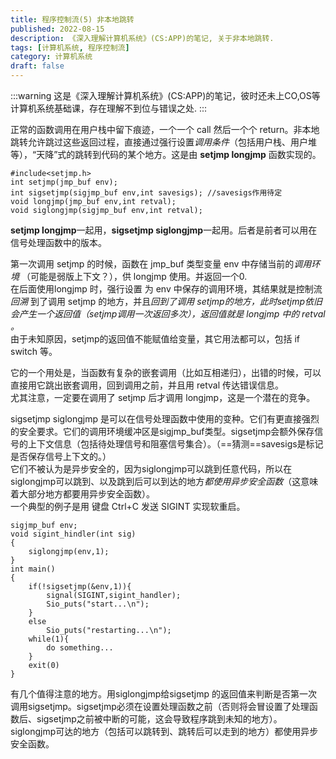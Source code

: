 ```yaml
---
title: 程序控制流(5) 非本地跳转
published: 2022-08-15
description: 《深入理解计算机系统》(CS:APP)的笔记, 关于非本地跳转.
tags: [计算机系统, 程序控制流]
category: 计算机系统
draft: false
---
```


:::warning
这是《深入理解计算机系统》(CS:APP)的笔记，彼时还未上CO,OS等计算机系统基础课，存在理解不到位与错误之处.
:::

正常的函数调用在用户栈中留下痕迹，一个一个 call 然后一个个 return。非本地跳转允许跳过这些返回过程，直接通过强行设置*调用条件*（包括用户栈、用户堆等），“天降”式的跳转到代码的某个地方。这是由 **setjmp longjmp** 函数实现的。  
```  
#include<setjmp.h>  
int setjmp(jmp_buf env);  
int sigsetjmp(sigjmp_buf env,int savesigs); //savesigs作用待定  
void longjmp(jmp_buf env,int retval);  
void siglongjmp(sigjmp_buf env,int retval);  
```  
**setjmp longjmp**一起用，**sigsetjmp siglongjmp**一起用。后者是前者可以用在信号处理函数中的版本。  
  
第一次调用 setjmp 的时候，函数在 jmp_buf 类型变量 env 中存储当前的*调用环境* （可能是弱版上下文？），供 longjmp 使用。并返回一个0.  
在后面使用longjmp 时，强行设置 为 env 中保存的调用环境，其结果就是控制流 *回溯* 到了调用 setjmp 的地方，并且*回到了调用 setjmp的地方，此时setjmp依旧会产生一个返回值（setjmp调用一次返回多次），返回值就是 longjmp 中的 retval 。*  
由于未知原因，setjmp的返回值不能赋值给变量，其它用法都可以，包括 if switch 等。  
  
它的一个用处是，当函数有复杂的嵌套调用（比如互相递归），出错的时候，可以直接用它跳出嵌套调用，回到调用之前，并且用 retval 传达错误信息。  
尤其注意，一定要在调用了 setjmp 后才调用 longjmp，这是一个潜在的竞争。  
  
sigsetjmp siglongjmp 是可以在信号处理函数中使用的变种。它们有更直接强烈的安全要求。它们的调用环境缓冲区是sigjmp_buf类型。sigsetjmp会额外保存信号的上下文信息（包括待处理信号和阻塞信号集合）。（==猜测==savesigs是标记是否保存信号上下文的。）  
它们不被认为是异步安全的，因为siglongjmp可以跳到任意代码，所以在siglongjmp可以跳到、以及跳到后可以到达的地方*都使用异步安全函数*（这意味着大部分地方都要用异步安全函数）。  
一个典型的例子是用 键盘 Ctrl+C 发送 SIGINT 实现软重启。  
```  
sigjmp_buf env;  
void sigint_hindler(int sig)  
{  
	siglongjmp(env,1);  
}  
int main()  
{  
	if(!sigsetjmp(&env,1)){  
		signal(SIGINT,sigint_handler);  
		Sio_puts("start...\n");  
	}  
	else  
		Sio_puts("restarting...\n");  
	while(1){  
		do something...  
	}  
	exit(0)  
}  
```  
有几个值得注意的地方。用siglongjmp给sigsetjmp 的返回值来判断是否第一次调用sigsetjmp。sigsetjmp必须在设置处理函数之前（否则将会冒设置了处理函数后、sigsetjmp之前被中断的可能，这会导致程序跳到未知的地方）。siglongjmp可达的地方（包括可以跳转到、跳转后可以走到的地方）都使用异步安全函数。  
